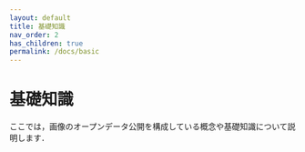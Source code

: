 ```yaml
---
layout: default
title: 基礎知識
nav_order: 2
has_children: true
permalink: /docs/basic
---
```


# 基礎知識
ここでは，画像のオープンデータ公開を構成している概念や基礎知識について説明します．



